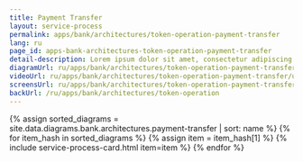 ```yaml
---
title: Payment Transfer
layout: service-process
permalink: apps/bank/architectures/token-operation-payment-transfer
lang: ru
page_id: apps-bank-architectures-token-operation-payment-transfer
detail-description: Lorem ipsum dolor sit amet, consectetur adipiscing elit. Nulla porttitor ipsum vitae tincidunt ullamcorper. Nunc eu sapien vitae neque efficitur viverra. Quisque quam libero, fermentum a arcu ac, tempus auctor mauris. Sed dui ex, eleifend eu pharetra eget, lacinia in tellus. Nam ac nibh quis tortor eleifend porttitor gravida quis augue. Pellentesque auctor ullamcorper arcu, quis malesuada nisi feugiat nec. Donec vitae ullamcorper magna. Donec mi tellus, ultricies id justo eu, vulputate volutpat eros. Nam vitae ex in lectus congue mollis. Cras libero metus, pharetra eu sodales id, porta ac quam. Vestibulum sed sagittis metus, vulputate dignissim lacus. Integer rhoncus vitae dui non interdum. Fusce elementum dolor eget molestie feugiat. Sed et leo eu tellus rutrum venenatis in at ante. Curabitur sed orci eu sem hendrerit molestie vitae vel nisi. Duis pellentesque id dui ut posuere.
diagramUrl: ru/apps/bank/architectures/token-operation-payment-transfer/diagrams
videoUrl: ru/apps/bank/architectures/token-operation-payment-transfer/ux-videos
screensUrl: ru/apps/bank/architectures/token-operation-payment-transfer/ui-screens
backUrl: /ru/apps/bank/architectures/token-operation
---
```

{% assign sorted_diagrams = site.data.diagrams.bank.architectures.payment-transfer | sort: name %}
{% for item_hash in sorted_diagrams %} {% assign item = item_hash[1] %}
  {% include service-process-card.html item=item %}
{% endfor %}